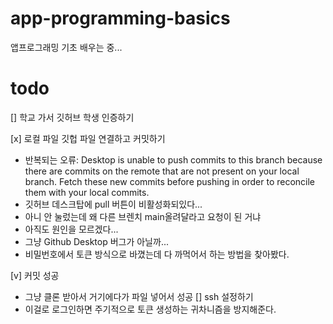 # app-programming-basics
앱프로그래밍 기초 배우는 중...


# todo
[] 학교 가서 깃허브 학생 인증하기

[x] 로컬 파일 깃헙 파일 연결하고 커밋하기
  - 반복되는 오류: Desktop is unable to push commits to this branch because there are commits on the remote that are not present on your local branch. Fetch these new commits before pushing in order to reconcile them with your local commits.
   - 깃허브 데스크탑에 pull 버튼이 비활성화되있다...
   - 아니 안 눌렀는데 왜 다른 브렌치 main올려달라고 요청이 된 거냐
  - 아직도 원인을 모르겠다...
  - 그냥 Github Desktop 버그가 아닐까...
 - 비밀번호에서 토큰 방식으로 바꼈는데 다 까먹어서 하는 방법을 찾아봤다.
 
 [v] 커밋 성공
   - 그냥 클론 받아서 거기에다가 파일 넣어서 성공
 [] ssh 설정하기
 - 이걸로 로그인하면 주기적으로 토큰 생성하는 귀차니즘을 방지해준다.